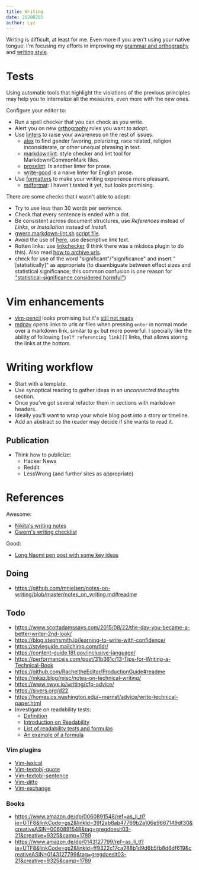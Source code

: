 ```yaml
---
title: Writing
date: 20200205
author: Lyz
---
```


Writing is difficult, at least for me. Even more if you aren't using your native
tongue. I'm focusing my efforts in improving my [grammar and
orthography](orthography.md) and [writing style](writing_style.md).

# Tests

Using automatic tools that highlight the violations of the previous principles
may help you to internalize all the measures, even more with the new ones.

Configure your editor to:

* Run a spell checker that you can check as you write.
* Alert you on new [orthography](orthography.md) rules you want to adopt.
* Use [linters](ci.md#linters) to raise your awareness on the rest of issues.
    * [alex](alex.md) to find gender favoring, polarizing, race related, religion
        inconsiderate, or other unequal phrasing in text.
    * [markdownlint](markdownlint.md): style checker and lint tool for
        Markdown/CommonMark files.
    * [proselint](proselint.md): Is another linter for prose.
    * [write-good](write_good.md) is a naive linter for English
        prose.
* Use [formatters](ci.md#formatters) to make your writing experience more
    pleasant.
    * [mdformat](https://github.com/executablebooks/mdformat): I haven't tested it yet,
        but looks promising.

There are some checks that I wasn't able to adopt:

* Try to use less than 30 words per sentence.
* Check that every sentence is ended with a dot.
* Be consistent across document structures, use *References* instead of *Links*, or
    *Installation* instead of *Install*.
* [gwern markdown-lint.sh](https://www.gwern.net/About#markdown-checker) [script
    file](https://www.gwern.net/markdown-lint.sh).
* Avoid the use of [here](link), use descriptive link text.
* Rotten links: use [linkchecker](https://github.com/linkchecker/linkchecker) (I think
  there was a mkdocs plugin to do this). Also read [how to archive
  urls](https://www.gwern.net/Archiving-URLs).
* check for use of the word "significant"/"significance" and insert
  "[statistically]" as appropriate (to disambiguate between effect sizes and
  statistical significance; this common confusion is one reason for
  ["statistical-significance considered harmful"](http://lesswrong.com/lw/g13/against_nhst/))

# Vim enhancements

* [vim-pencil](https://github.com/reedes/vim-pencil) looks promising but it's
[still not ready](issues.md)
* [mdnav](https://github.com/chmp/mdnav) opens links to urls or files when
    pressing `enter` in normal mode over a markdown link, similar to `gx` but
    more powerful. I specially like the ability of following `[self referencing
    link][]` links, that allows storing the links at the bottom.

# Writing workflow

* Start with a template.
* Use synoptical reading to gather ideas in an *unconnected thoughts* section.
* Once you've got several refactor them in sections with markdown headers.
* Ideally you'll want to wrap your whole blog post into a story or timeline.
* Add an abstract so the reader may decide if she wants to read it.

## Publication

* Think how to publicize:
  * Hacker News
  * Reddit
  * LessWrong (and further sites as appropriate)

# References

Awesome:

* [Nikita's writing notes](https://wiki.nikitavoloboev.xyz/writing)
* [Gwern's writing checklist](https://www.gwern.net/About#writing-checklist)

Good:

* [Long Naomi pen post with some key
  ideas](https://medium.com/@naomi_pen/a-blog-post-about-blog-posts-4bb6a6ce0772)

## Doing

* https://github.com/mnielsen/notes-on-writing/blob/master/notes_on_writing.md#readme

## Todo

* https://www.scottadamssays.com/2015/08/22/the-day-you-became-a-better-writer-2nd-look/
* https://blog.stephsmith.io/learning-to-write-with-confidence/
* https://styleguide.mailchimp.com/tldr/
* https://content-guide.18f.gov/inclusive-language/
* https://performancejs.com/post/31b361c/13-Tips-for-Writing-a-Technical-Book
* https://github.com/RacheltheEditor/ProductionGuide#readme
* https://mkaz.blog/misc/notes-on-technical-writing/
* https://www.swyx.io/writing/cfp-advice/
* https://sivers.org/d22
* https://homes.cs.washington.edu/~mernst/advice/write-technical-paper.html
* Investigate on readability tests:
  * [Definition](https://en.wikipedia.org/wiki/Readability_test)
  * [Introduction on Readability](https://en.wikipedia.org/wiki/Readability)
  * [List of readability tests and formulas](https://en.wikipedia.org/wiki/List_of_readability_tests_and_formulas)
  * [An example of a formula](https://en.wikipedia.org/wiki/Flesch%E2%80%93Kincaid_readability_tests)

### Vim plugins

* [Vim-lexical](https://github.com/reedes/vim-lexical)
* [Vim-textobj-quote](https://github.com/reedes/vim-textobj-quote)
* [Vim-textobj-sentence](https://github.com/reedes/vim-textobj-sentence)
* [Vim-ditto](https://github.com/dbmrq/vim-ditto)
* [Vim-exchange](https://github.com/tommcdo/vim-exchange)

### Books

* https://www.amazon.de/dp/0060891548/ref=as_li_tl?ie=UTF8&linkCode=gs2&linkId=39f2ab8ab47769b2a106e9667149df30&creativeASIN=0060891548&tag=gregdoesit03-21&creative=9325&camp=1789
* https://www.amazon.de/dp/0143127799/ref=as_li_tl?ie=UTF8&linkCode=gs2&linkId=ff9322c17ca288b1d9d6b5fb8d6df619&creativeASIN=0143127799&tag=gregdoesit03-21&creative=9325&camp=1789
